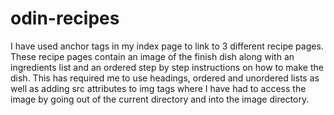 # odin-recipes

I have used anchor tags in my index page to link to 3 different recipe pages. These recipe pages contain an image of the finish dish along with an ingredients list and an ordered step by step instructions on how to make the dish. This has required me to use headings, ordered and unordered lists as well as adding src attributes to img tags where I have had to access the image by going out of the current directory and into the image directory.